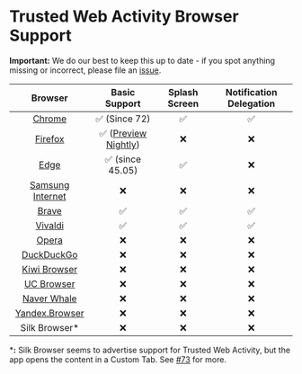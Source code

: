 Trusted Web Activity Browser Support
====================================

**Important:** We do our best to keep this up to date - if you spot anything missing or
incorrect, please file an [issue][14].


|Browser          |Basic Support              |Splash Screen|Notification Delegation|
|:---------------:|:-------------------------:|:-----------:|:---------------------:|
|[Chrome][2]      |✅ (Since 72)              |✅           |✅                      |
|[Firefox][3]     |✅ ([Preview Nightly][1])  |❌           |❌                      |
|[Edge][4]        |✅ (since 45.05)           |✅           |❌                      |
|[Samsung Internet][5]|❌                     |❌           |❌                      |
|[Brave][6]       |✅                         |✅           |✅                      |
|[Vivaldi][7]     |✅                         |✅           |✅                      |
|[Opera][8]       |❌                         |❌           |❌                      |
|[DuckDuckGo][9]  |❌                         |❌           |❌                      |
|[Kiwi Browser][10]|❌                        |❌           |❌                      |
|[UC Browser][11]  |❌                        |❌           |❌                      |
|[Naver Whale][12] |❌                        |❌           |❌                      |
|[Yandex.Browser][13]|❌                      |❌           |❌                      |
|Silk Browser*     |❌                        |❌           |❌                      |

***:** Silk Browser seems to advertise support for Trusted Web Activity, but the app
opens the content in a Custom Tab. See [#73][15] for more.

[1]: https://play.google.com/store/apps/details?id=org.mozilla.fenix.nightly&hl=en_GB
[2]: https://play.google.com/store/apps/details?id=com.android.chrome
[3]: https://play.google.com/store/apps/details?id=org.mozilla.firefox
[4]: https://play.google.com/store/apps/details?id=com.microsoft.emmx
[5]: https://play.google.com/store/apps/details?id=com.sec.android.app.sbrowser
[6]: https://play.google.com/store/apps/details?id=com.brave.browser
[7]: https://play.google.com/store/apps/details?id=com.vivaldi.browser
[8]: https://play.google.com/store/apps/details?id=com.opera.browser
[9]: https://play.google.com/store/apps/details?id=com.duckduckgo.mobile.android
[10]: https://play.google.com/store/apps/details?id=com.kiwibrowser.browser
[11]: https://play.google.com/store/apps/details?id=com.UCMobile.intl
[12]: https://play.google.com/store/apps/details?id=com.naver.whale
[13]: https://play.google.com/store/apps/details?id=com.yandex.browser
[14]: https://github.com/GoogleChrome/android-browser-helper/issues
[15]: https://github.com/GoogleChrome/android-browser-helper/issues/73
